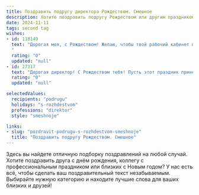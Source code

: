 ```yaml
---
title: Поздравить подругу директора Рождеством. Смешное
description: Хотите поздравить подругу Рождеством или другим праздником? Наш ИИ создаст незабываемое поздравление, а вы обязательно выделитесь среди других.  
date: 2024-11-11
tags: second tag
wishes:
- id: 118149
  text: "Дорогая моя, с Рождеством! Желаю, чтобы твой рабочий кабинет превратился в сказочный терем, полный не только отчётов, но и подарков, а подчиненные пели тебе дифирамбы — ну, или хотя бы молчаливо завидовали твоей несравненной эффективности, приправленной рождественским чудом!  Пусть все планы сбудутся, а конкуренты подавятся завистью (но при этом останутся вполне живы и здоровы, конечно!). Счастливого Рождества, директор-красавица!
  "
  rating: "0"
  updated: "null"
- id: 27317
  text: "Дорогая директор! С Рождеством тебя! Пусть этот праздник принесет тебе не только новогодний дух, но и новые идеи, как улучшить нашу жизнь в офисе. А если что-то пойдет не так, просто вспомни, что даже директору иногда позволено быть Дедом Морозом, а не только строгим начальником. Счастья, здоровья и успехов в новом году!"
  rating: "0"
  updated: "null"

selectedValues:
  recipients: "podrugu"
  holidays: "s-rozhdestvom"
  professions: "direktor"
  style: "smeshnoje"

links:
- slug: "pozdravit-podrugu-s-rozhdestvom-smeshnoje"
  title: "Поздравить подругу Рождеством. Смешное"
---
```


Здесь вы найдете отличную подборку поздравлений на любой случай.
Хотите поздравить друга с днём рождения, коллегу с профессиональным праздником или близких с Новым годом? У нас есть всё, чтобы сделать ваш поздравительный текст незабываемым. Выбирайте нужную категорию и находите лучшие слова для ваших близких и друзей!
